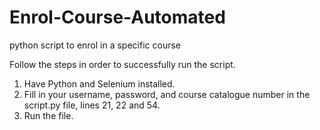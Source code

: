 # Enrol-Course-Automated
python script to enrol in a specific course 

Follow the steps in order to successfully run the script.
1. Have Python and Selenium installed.
3. Fill in your username, password, and course catalogue number in the script.py file, lines 21, 22 and 54.
4. Run the file.

